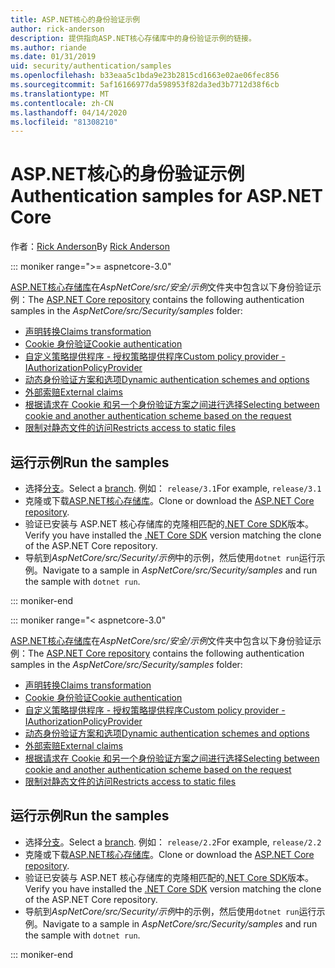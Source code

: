 ```yaml
---
title: ASP.NET核心的身份验证示例
author: rick-anderson
description: 提供指向ASP.NET核心存储库中的身份验证示例的链接。
ms.author: riande
ms.date: 01/31/2019
uid: security/authentication/samples
ms.openlocfilehash: b33eaa5c1bda9e23b2815cd1663e02ae06fec856
ms.sourcegitcommit: 5af16166977da598953f82da3ed3b7712d38f6cb
ms.translationtype: MT
ms.contentlocale: zh-CN
ms.lasthandoff: 04/14/2020
ms.locfileid: "81308210"
---
```

# <a name="authentication-samples-for-aspnet-core"></a><span data-ttu-id="ab69e-103">ASP.NET核心的身份验证示例</span><span class="sxs-lookup"><span data-stu-id="ab69e-103">Authentication samples for ASP.NET Core</span></span>

<span data-ttu-id="ab69e-104">作者：[Rick Anderson](https://twitter.com/RickAndMSFT)</span><span class="sxs-lookup"><span data-stu-id="ab69e-104">By [Rick Anderson](https://twitter.com/RickAndMSFT)</span></span>

::: moniker range=">= aspnetcore-3.0"

<span data-ttu-id="ab69e-105">[ASP.NET核心存储库](https://github.com/dotnet/AspNetCore)在*AspNetCore/src/安全/示例*文件夹中包含以下身份验证示例：</span><span class="sxs-lookup"><span data-stu-id="ab69e-105">The [ASP.NET Core repository](https://github.com/dotnet/AspNetCore) contains the following authentication samples in the *AspNetCore/src/Security/samples* folder:</span></span>

* [<span data-ttu-id="ab69e-106">声明转换</span><span class="sxs-lookup"><span data-stu-id="ab69e-106">Claims transformation</span></span>](https://github.com/dotnet/AspNetCore/tree/release/3.1/src/Security/samples/ClaimsTransformation)
* [<span data-ttu-id="ab69e-107">Cookie 身份验证</span><span class="sxs-lookup"><span data-stu-id="ab69e-107">Cookie authentication</span></span>](https://github.com/dotnet/AspNetCore/tree/release/3.1/src/Security/samples/Cookies)
* [<span data-ttu-id="ab69e-108">自定义策略提供程序 - 授权策略提供程序</span><span class="sxs-lookup"><span data-stu-id="ab69e-108">Custom policy provider - IAuthorizationPolicyProvider</span></span>](https://github.com/dotnet/AspNetCore/tree/release/3.1/src/Security/samples/CustomPolicyProvider)
* [<span data-ttu-id="ab69e-109">动态身份验证方案和选项</span><span class="sxs-lookup"><span data-stu-id="ab69e-109">Dynamic authentication schemes and options</span></span>](https://github.com/dotnet/AspNetCore/tree/release/3.1/src/Security/samples/DynamicSchemes)
* [<span data-ttu-id="ab69e-110">外部索赔</span><span class="sxs-lookup"><span data-stu-id="ab69e-110">External claims</span></span>](https://github.com/dotnet/AspNetCore/tree/release/3.1/src/Security/samples/Identity.ExternalClaims)
* [<span data-ttu-id="ab69e-111">根据请求在 Cookie 和另一个身份验证方案之间进行选择</span><span class="sxs-lookup"><span data-stu-id="ab69e-111">Selecting between cookie and another authentication scheme based on the request</span></span>](https://github.com/dotnet/AspNetCore/tree/release/3.1/src/Security/samples/PathSchemeSelection)
* [<span data-ttu-id="ab69e-112">限制对静态文件的访问</span><span class="sxs-lookup"><span data-stu-id="ab69e-112">Restricts access to static files</span></span>](https://github.com/dotnet/AspNetCore/tree/release/3.1/src/Security/samples/StaticFilesAuth)

## <a name="run-the-samples"></a><span data-ttu-id="ab69e-113">运行示例</span><span class="sxs-lookup"><span data-stu-id="ab69e-113">Run the samples</span></span>

* <span data-ttu-id="ab69e-114">选择[分支](https://github.com/dotnet/AspNetCore)。</span><span class="sxs-lookup"><span data-stu-id="ab69e-114">Select a [branch](https://github.com/dotnet/AspNetCore).</span></span> <span data-ttu-id="ab69e-115">例如： `release/3.1`</span><span class="sxs-lookup"><span data-stu-id="ab69e-115">For example, `release/3.1`</span></span>
* <span data-ttu-id="ab69e-116">克隆或下载[ASP.NET核心存储库](https://github.com/dotnet/AspNetCore)。</span><span class="sxs-lookup"><span data-stu-id="ab69e-116">Clone or download the [ASP.NET Core repository](https://github.com/dotnet/AspNetCore).</span></span>
* <span data-ttu-id="ab69e-117">验证已安装与 ASP.NET 核心存储库的克隆相匹配的[.NET Core SDK](https://dotnet.microsoft.com/download/dotnet-core)版本。</span><span class="sxs-lookup"><span data-stu-id="ab69e-117">Verify you have installed the [.NET Core SDK](https://dotnet.microsoft.com/download/dotnet-core) version matching the clone of the ASP.NET Core repository.</span></span>
* <span data-ttu-id="ab69e-118">导航到*AspNetCore/src/Security/示例*中的示例，然后使用`dotnet run`运行示例。</span><span class="sxs-lookup"><span data-stu-id="ab69e-118">Navigate to a sample in *AspNetCore/src/Security/samples* and run the sample with `dotnet run`.</span></span>

::: moniker-end

::: moniker range="< aspnetcore-3.0"

<span data-ttu-id="ab69e-119">[ASP.NET核心存储库](https://github.com/dotnet/AspNetCore)在*AspNetCore/src/安全/示例*文件夹中包含以下身份验证示例：</span><span class="sxs-lookup"><span data-stu-id="ab69e-119">The [ASP.NET Core repository](https://github.com/dotnet/AspNetCore) contains the following authentication samples in the *AspNetCore/src/Security/samples* folder:</span></span>

* [<span data-ttu-id="ab69e-120">声明转换</span><span class="sxs-lookup"><span data-stu-id="ab69e-120">Claims transformation</span></span>](https://github.com/dotnet/AspNetCore/tree/release/2.2/src/Security/samples/ClaimsTransformation)
* [<span data-ttu-id="ab69e-121">Cookie 身份验证</span><span class="sxs-lookup"><span data-stu-id="ab69e-121">Cookie authentication</span></span>](https://github.com/dotnet/AspNetCore/tree/release/2.2/src/Security/samples/Cookies)
* [<span data-ttu-id="ab69e-122">自定义策略提供程序 - 授权策略提供程序</span><span class="sxs-lookup"><span data-stu-id="ab69e-122">Custom policy provider - IAuthorizationPolicyProvider</span></span>](https://github.com/dotnet/AspNetCore/tree/release/2.2/src/Security/samples/CustomPolicyProvider)
* [<span data-ttu-id="ab69e-123">动态身份验证方案和选项</span><span class="sxs-lookup"><span data-stu-id="ab69e-123">Dynamic authentication schemes and options</span></span>](https://github.com/dotnet/AspNetCore/tree/release/2.2/src/Security/samples/DynamicSchemes)
* [<span data-ttu-id="ab69e-124">外部索赔</span><span class="sxs-lookup"><span data-stu-id="ab69e-124">External claims</span></span>](https://github.com/dotnet/AspNetCore/tree/release/2.2/src/Security/samples/Identity.ExternalClaims)
* [<span data-ttu-id="ab69e-125">根据请求在 Cookie 和另一个身份验证方案之间进行选择</span><span class="sxs-lookup"><span data-stu-id="ab69e-125">Selecting between cookie and another authentication scheme based on the request</span></span>](https://github.com/dotnet/AspNetCore/tree/release/2.2/src/Security/samples/PathSchemeSelection)
* [<span data-ttu-id="ab69e-126">限制对静态文件的访问</span><span class="sxs-lookup"><span data-stu-id="ab69e-126">Restricts access to static files</span></span>](https://github.com/dotnet/AspNetCore/tree/release/2.2/src/Security/samples/StaticFilesAuth)

## <a name="run-the-samples"></a><span data-ttu-id="ab69e-127">运行示例</span><span class="sxs-lookup"><span data-stu-id="ab69e-127">Run the samples</span></span>

* <span data-ttu-id="ab69e-128">选择[分支](https://github.com/dotnet/AspNetCore)。</span><span class="sxs-lookup"><span data-stu-id="ab69e-128">Select a [branch](https://github.com/dotnet/AspNetCore).</span></span> <span data-ttu-id="ab69e-129">例如： `release/2.2`</span><span class="sxs-lookup"><span data-stu-id="ab69e-129">For example, `release/2.2`</span></span>
* <span data-ttu-id="ab69e-130">克隆或下载[ASP.NET核心存储库](https://github.com/dotnet/AspNetCore)。</span><span class="sxs-lookup"><span data-stu-id="ab69e-130">Clone or download the [ASP.NET Core repository](https://github.com/dotnet/AspNetCore).</span></span>
* <span data-ttu-id="ab69e-131">验证已安装与 ASP.NET 核心存储库的克隆相匹配的[.NET Core SDK](https://dotnet.microsoft.com/download/dotnet-core)版本。</span><span class="sxs-lookup"><span data-stu-id="ab69e-131">Verify you have installed the [.NET Core SDK](https://dotnet.microsoft.com/download/dotnet-core) version matching the clone of the ASP.NET Core repository.</span></span>
* <span data-ttu-id="ab69e-132">导航到*AspNetCore/src/Security/示例*中的示例，然后使用`dotnet run`运行示例。</span><span class="sxs-lookup"><span data-stu-id="ab69e-132">Navigate to a sample in *AspNetCore/src/Security/samples* and run the sample with `dotnet run`.</span></span>

::: moniker-end
